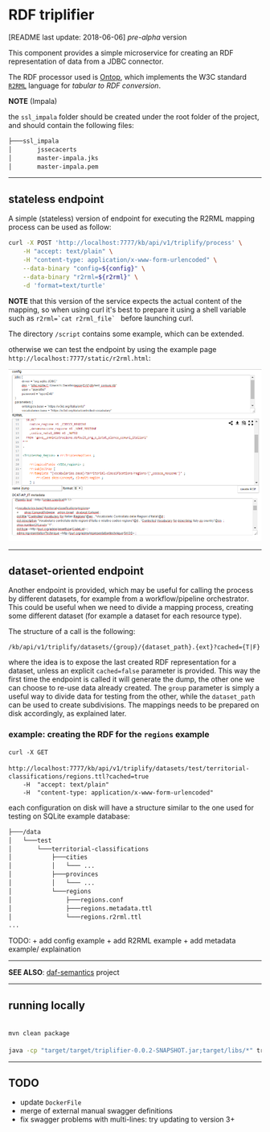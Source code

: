 
RDF triplifier
=========================

[README last update: 2018-06-06] *pre-alpha* version

This component provides a simple microservice for creating an RDF representation of data from a JDBC connector.

The RDF processor used is [Ontop](https://ontop.inf.unibz.it/), which implements the W3C standard [`R2RML`](https://www.w3.org/TR/r2rml/) language for *tabular to RDF conversion*.

**NOTE** (Impala)

the `ssl_impala` folder should be created under the root folder of the project, and should contain the following files:

```bash
├───ssl_impala
│       jssecacerts
│       master-impala.jks
│       master-impala.pem
```

* * *

## stateless endpoint

A simple (stateless) version of endpoint for executing the R2RML mapping process can be used as follow:


```bash
curl -X POST 'http://localhost:7777/kb/api/v1/triplify/process' \
	-H "accept: text/plain" \
	-H "content-type: application/x-www-form-urlencoded" \
	--data-binary "config=${config}" \
	--data-binary "r2rml=${r2rml}" \
	-d 'format=text/turtle'
```

**NOTE** that this version of the service expects the actual content of the mapping, so when using curl it's best to prepare it
using a shell variable such as ```r2rml=`cat r2rml_file` ``` before launching curl.

The directory `/script` contains some example, which can be extended.


otherwise we can test the endpoint by using the example page `http://localhost:7777/static/r2rml.html`:

![http_rdf_processor](./docs/img/http_rdf_processor.png)

----

## dataset-oriented endpoint

Another endpoint is provided, which may be useful for calling the process by different datasets, for example from a workflow/pipeline orchestrator.
This could be useful when we need to divide a mapping process, creating some different dataset (for example a dataset for each resource type).

The structure of a call is the following:
```
/kb/api/v1/triplify/datasets/{group}/{dataset_path}.{ext}?cached={T|F}
```

where the idea is to expose the last created RDF representation for a dataset, unless an explicit `cached=false` parameter is provided.
This way the first time the endpoint is called it will generate the dump, the other one we can choose to re-use data already created.
The `group` parameter is simply a useful way to divide data for testing from the other, while the `dataset_path` can be used to create subdivisions.
The mappings needs to be prepared on disk accordingly, as explained later.

### example: creating the RDF for the `regions` example
```
curl -X GET 
	http://localhost:7777/kb/api/v1/triplify/datasets/test/territorial-classifications/regions.ttl?cached=true 
	-H  "accept: text/plain" 
	-H  "content-type: application/x-www-form-urlencoded"
```

each configuration on disk will have a structure similar to the one used for testing on SQLite example database:

```bash
├───/data
│   └───test
│       └───territorial-classifications
│           ├───cities
│           │   └─── ...
│           ├───provinces
│           │   └─── ...
│           └───regions
│           	├───regions.conf
│               ├───regions.metadata.ttl
│               └───regions.r2rml.ttl
...
```

TODO: 
	+ add config example
	+ add R2RML example
	+ add metadata example/ explaination 

* * *

**SEE ALSO**: [daf-semantics](https://github.com/italia/daf-semantics) project


* * *

## running locally


```bash

mvn clean package

java -cp "target/target/triplifier-0.0.2-SNAPSHOT.jar;target/libs/*" triplifier.main.MainHTTPTriplifier

```


* * *


## TODO

+ update `DockerFile`
+ merge of external manual swagger definitions
+ fix swagger problems with multi-lines: try updating to version 3+






